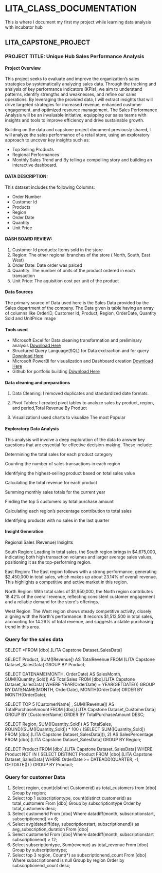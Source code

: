 # LITA_CLASS_DOCUMENTATION
This is where I document my first my project while learning data analysis with incubator hub
## LITA_CAPSTONE_PROJECT
### PROJECT TITLE: Unique Hub Sales Performance Analysis
#### Project Overview
This project seeks to evaluate and improve the organization’s sales strategies by systematically analyzing sales data. Through the tracking and analysis of key performance indicators (KPIs), we aim to understand patterns, identify strengths and weaknesses, and refine our sales operations. By leveraging the provided data, I will extract insights that will drive targeted strategies for increased revenue, enhanced customer engagement, and optimized resource management. The Sales Performance Analysis will be an invaluable initiative, equipping our sales teams with insights and tools to improve efficiency and drive sustainable growth.

Building on the data and capstone project document previously shared, I will analyze the sales performance of a retail store, using an exploratory approach to uncover key insights such as:

- Top Selling Products
- Regional Performances
- Monthly Sales Trend and By telling a compelling story and building an interactive dashboard.
  
#### DATA DESCRIPTION:
This dataset includes the following Columns:

- Order Number
- Customer Id
- Products
- Region
- Order Date
- Quantity
- Unit Price
  
#### DASH BOARD REVIEW:
1. Customer Id
products: Items sold in the store
2. Region: The other regional branches of the store ( North, South, East West)
3. Order Date: Date order was palced
4. Quantity: The number of units of the product ordered in each transaction
5. Unit Price: The aquisition cost per unit of the product
   
#### Data Sources
The primary source of Data used here is the Sales Data provided by the Sales department of the company. The Data given is table having an array of columns like OrderID, Customer Id, Product, Region, OrderDate, Quantity Sold and UnitPrice image

#### Tools used
- Microsoft Excel for Data cleaning transformation and preliminary analysis [Download Here](http://www.Microsoft.com)
- Structured Query Language(SQL) for Data exctraction and for query [Download Here](https://dev.mysql.com/downloads/mysql/)
- Microsoft PowerBI for visualization and Dashboard creation [Download Here](https://powerbi.microsoft.com/desktop/)
- Github for portfolio building [Download Here](https://desktop.github.com/)
  
#### Data cleaning and preparations
1. Data Cleaning: I removed duplicates and standardized date formats.

2. Pivot Tables: I created pivot tables to analyze sales by product, region, and period,Total Revenue By Product

3. Visualization:I used charts to visualize The most Popular

#### Exploratory Data Analysis
This analysis will involve a deep exploration of the data to answer key questions that are essential for effective decision-making. These include:

Determining the total sales for each product category

Counting the number of sales transactions in each region

Identifying the highest-selling product based on total sales value

Calculating the total revenue for each product

Summing monthly sales totals for the current year

Finding the top 5 customers by total purchase amount

Calculating each region’s percentage contribution to total sales

Identifying products with no sales in the last quarter

#### Insight Generation 
Regional Sales (Revenue) Insights

South Region: Leading in total sales, the South region brings in $4,675,000, indicating both high transaction volumes and larger average sales values, positioning it as the top-performing region.

East Region: The East region follows with a strong performance, generating $2,450,000 in total sales, which makes up about 23.14% of overall revenue. This highlights a competitive and active market in this region.

North Region: With total sales of $1,950,000, the North region contributes 18.42% of the overall revenue, reflecting consistent customer engagement and a reliable demand for the store's offerings.

West Region: The West region shows steady competitive activity, closely aligning with the North's performance. It records $1,512,500 in total sales, accounting for 14.29% of total revenue, and suggests a stable purchasing trend in this area.

### Query for the sales data
SELECT *FROM [dbo].[LITA Capstone Dataset_SalesData]

SELECT Product, 
   SUM([Revenue]) AS TotalRevenue
FROM [LITA Capstone Dataset_SalesData]
GROUP BY Product;

SELECT 
DATENAME(MONTH, OrderDate) AS SalesMonth, 
SUM([Quantity_Sold]) AS TotalSales
FROM 
[dbo].[LITA Capstone Dataset_SalesData]
WHERE 
YEAR(OrderDate) = YEAR(GETDATE()) 
GROUP BY 
DATENAME(MONTH, OrderDate), MONTH(OrderDate)
ORDER BY 
MONTH(OrderDate);  

SELECT TOP 5 [CustomerName] , 
   SUM([Revenue]) AS TotalPurchaseAmount
FROM [dbo].[LITA Capstone Dataset_CustomerData]
GROUP BY [CustomerName]
ORDER BY TotalPurchaseAmount DESC;

SELECT Region, 
   SUM([Quantity_Sold]) AS TotalSales, 
   ROUND((SUM([Quantity_Sold]) * 100 / (SELECT SUM([Quantity_Sold])
   FROM [dbo].[LITA Capstone Dataset_SalesData])), 2) AS SalesPercentage
FROM [dbo].[LITA Capstone Dataset_SalesData]
GROUP BY Region;

SELECT Product
FROM [dbo].[LITA Capstone Dataset_SalesData]
WHERE Product NOT IN (
SELECT DISTINCT Product
FROM [dbo].[LITA Capstone Dataset_SalesData]
WHERE OrderDate >= DATEADD(QUARTER, -1, GETDATE()) 
)
GROUP BY Product;

### Query for customer Data 

1. Select  region, count(distinct Customerid) as total_customers 
from [dbo]
Group by region;
2. Select top 1 subscriptiontype, count(distinct customerid) as total_customers
From [dbo]
Group by subscriptiontype 
Order by total_customers desc;
3. Select customerid
From [dbo]
Where datadiff(month, subscriptionstart, subscriptionend) <= 6;
4. Select avg(datediff(day, subscriptionstart, subscriptionend)) as avg_subscription_duration
From [dbo]
5. Select customerid
From [dbo]
Where datediff(month, subscriptionstart  subscriptionend) > 12;
6. Select subscriptiontype,
Sum(revenue) as total_revenue 
From [dbo]
Group by subscriptiontype;
7. Select top 3 region,
Count(*) as subscriptionend_count
From [dbo]
Where subscriptionend is null
Group by region
Order by subscriptionend_count desc;




